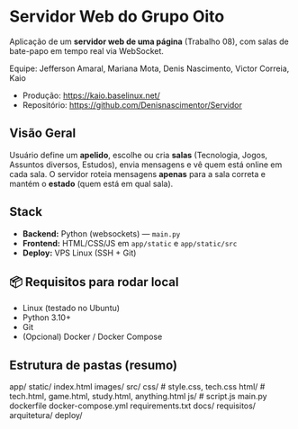 # Servidor Web do Grupo Oito

Aplicação de um **servidor web de uma página** (Trabalho 08), com salas de bate-papo em tempo real via WebSocket.

Equipe: Jefferson Amaral, Mariana Mota, Denis Nascimento, Victor Correia, Kaio

- Produção: https://kaio.baselinux.net/
- Repositório: https://github.com/Denisnascimentor/Servidor

## Visão Geral
Usuário define um **apelido**, escolhe ou cria **salas** (Tecnologia, Jogos, Assuntos diversos, Estudos), envia mensagens e vê quem está online em cada sala. O servidor roteia mensagens **apenas** para a sala correta e mantém o **estado** (quem está em qual sala).

## Stack
- **Backend:** Python (websockets) — `main.py`
- **Frontend:** HTML/CSS/JS em `app/static` e `app/static/src`
- **Deploy:** VPS Linux (SSH + Git)
  
## 📦 Requisitos para rodar local
- Linux (testado no Ubuntu)
- Python 3.10+  
- Git
- (Opcional) Docker / Docker Compose



## Estrutura de pastas (resumo)

app/
  static/
    index.html
    images/
    src/
      css/        # style.css, tech.css
      html/       # tech.html, game.html, study.html, anything.html
      js/         # script.js
main.py
dockerfile
docker-compose.yml
requirements.txt
docs/
  requisitos/
  arquitetura/
  deploy/




